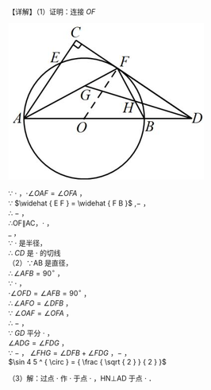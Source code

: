 【详解】（1）证明：连接 $O F$

![](<../../qs_image_DB/专题3-6__圆的综合（27类题型）（解析版）/e97639d49a351529680cdafe50051859075fc9d2df43f1e9ff25f4de930efdff.jpg>)

∵ $\cdot$ ，$\cdot \angle O A F { = } \angle O F A$ ，  
∵ $\widehat { E F } = \widehat { F B }$ ,$-$ ，  
∴ $-$ ，  
∴OF∥AC，$\cdot$ ，  
$\_$ ，  
∵ $\cdot$ 是半径，  
∴ $C D$ 是 $\cdot$ 的切线  
（2）∵AB 是直径，  
$\therefore \angle A F B = 9 0 ^ { \circ }$ ，  
∵ $\cdot$ ，  
$\cdot \angle O F D = \angle A F B = 9 0 ^ { \circ }$ ，  
$\therefore \angle A F O = \angle D F B$ ，  
∵ $\angle O A F { = } \angle O F A$ ，  
∴ $-$ ，  
∵ $G D$ 平分 $\cdot$ ，  
$\angle A D G = \angle F D G$ ，  
∵ $-$ ， $\angle F H G = \angle D F B + \angle F D G$ ，$-$ ，  
$\sin 4 5 ^ { \circ } = { \frac { \sqrt { 2 } } { 2 } }$

（3）解：过点 $\cdot$ 作 $\cdot$ 于点 $\cdot$ ，HN⊥AD 于点 $\cdot$ ．
